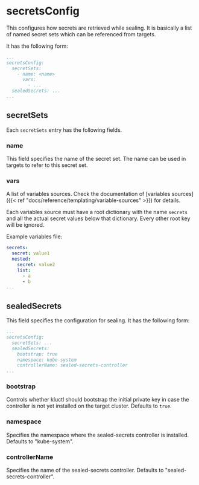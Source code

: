<!-- This comment is uncommented when auto-synced to www-kluctl.io

---
title: "secretsConfig"
linkTitle: "secretsConfig"
weight: 4
description: >
  Optional, defines where to load secrets from.
---
-->

# secretsConfig

This configures how secrets are retrieved while sealing. It is basically a list of named secret sets which can be
referenced from targets.

It has the following form:
```yaml
...
secretsConfig:
  secretSets:
    - name: <name>
      vars:
        - ...
  sealedSecrets: ...
...
```

## secretSets

Each `secretSets` entry has the following fields.

### name
This field specifies the name of the secret set. The name can be used in targets to refer to this secret set.

### vars
A list of variables sources. Check the documentation of
[variables sources]({{< ref "docs/reference/templating/variable-sources" >}}) for details.

Each variables source must have a root dictionary with the name `secrets` and all the actual secret values
below that dictionary. Every other root key will be ignored.

Example variables file:

```yaml
secrets:
  secret: value1
  nested:
    secret: value2
    list:
      - a
      - b
...
```

## sealedSecrets
This field specifies the configuration for sealing. It has the following form:

```yaml
...
secretsConfig:
  secretSets: ...
  sealedSecrets:
    bootstrap: true
    namespace: kube-system
    controllerName: sealed-secrets-controller
...
```

### bootstrap
Controls whether kluctl should bootstrap the initial private key in case the controller is not yet installed on
the target cluster. Defaults to `true`.

### namespace
Specifies the namespace where the sealed-secrets controller is installed. Defaults to "kube-system".

### controllerName
Specifies the name of the sealed-secrets controller. Defaults to "sealed-secrets-controller".
